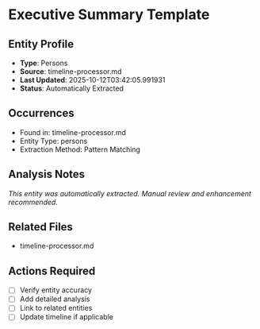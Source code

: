# Executive Summary Template

## Entity Profile
- **Type**: Persons
- **Source**: timeline-processor.md
- **Last Updated**: 2025-10-12T03:42:05.991931
- **Status**: Automatically Extracted

## Occurrences
- Found in: timeline-processor.md
- Entity Type: persons
- Extraction Method: Pattern Matching

## Analysis Notes
*This entity was automatically extracted. Manual review and enhancement recommended.*

## Related Files
- timeline-processor.md

## Actions Required
- [ ] Verify entity accuracy
- [ ] Add detailed analysis
- [ ] Link to related entities
- [ ] Update timeline if applicable
